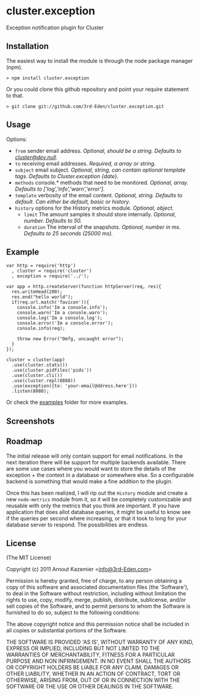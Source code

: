 # cluster.exception

Exception notification plugin for Cluster

## Installation

The easiest way to install the module is through the node package manager (npm).

    > npm install cluster.exception

Or you could clone this github repository and point your require statement to that.

    > git clone git://github.com/3rd-Eden/cluster.exception.git

## Usage

Options:

-   `from` sender email address. _Optional, should be a string. Defaults to cluster@dev.null._
-   `to` receiving email addresses. _Required, a array or string._
-   `subject` email subject. _Optional, string, can contain optional template tags. Defaults to Cluster.exception {date}._
-   `methods` console.* methods that need to be monitored. _Optional, array. Defaults to ['log','info','warn','error']._
-   `template` verbosity of the email content. _Optional, string. Defaults to default. Can either be default, basic or history._
-   `history` options for the History metrics module. _Optional, object._
    -   `limit` The amount samples it should store internally. _Optional, number. Defaults to 50._
    -   `duration` The interval of the snapshots. _Optional, number in ms. Defaults to 25 seconds (25000 ms)._

## Example

    var http = require('http')
      , cluster = require('cluster')
      , exception = require('../');
  
    var app = http.createServer(function httpServer(req, res){
      res.writeHead(200);
      res.end("hello world");
      if(req.url.match('favicon')){
        console.info('Im a console.info');
        console.warn('Im a console.warn');
        console.log('Im a console.log');
        console.error('Im a console.error');
        console.info(req);
    
        throw new Error("Omfg, uncaught error");
      }
    });

    cluster = cluster(app)
      .use(cluster.stats())
      .use(cluster.pidfiles('pids'))
      .use(cluster.cli())
      .use(cluster.repl(8888))
      .use(exception({to: 'your-email@ddress.here'}))
      .listen(8080);

Or check the [examples](https://github.com/3rd-Eden/cluster.exception/tree/master/examples) folder for more examples.

## Screenshots

## Roadmap

The initial release will only contain support for email notifications. In the next iteration there will be support for multiple backends available. There are some use cases where you would want to store the details of the exception + the context in a database or somewhere else. So a configurable backend is something that would make a fine addition to the plugin.

Once this has been realized, I will rip out the `History` module and create a new `node-metrics` module from it, so it will be completely customizable and reusable with only the metrics that you think are important. If you have application that does allot database queries, it might be useful to know see if the queries per second where increasing, or that it took to long for your database server to respond. The possibilities are endless.

## License 

(The MIT License)

Copyright (c) 2011 Arnout Kazemier &lt;info@3rd-Eden.com&gt;

Permission is hereby granted, free of charge, to any person obtaining
a copy of this software and associated documentation files (the
'Software'), to deal in the Software without restriction, including
without limitation the rights to use, copy, modify, merge, publish,
distribute, sublicense, and/or sell copies of the Software, and to
permit persons to whom the Software is furnished to do so, subject to
the following conditions:

The above copyright notice and this permission notice shall be
included in all copies or substantial portions of the Software.

THE SOFTWARE IS PROVIDED 'AS IS', WITHOUT WARRANTY OF ANY KIND,
EXPRESS OR IMPLIED, INCLUDING BUT NOT LIMITED TO THE WARRANTIES OF
MERCHANTABILITY, FITNESS FOR A PARTICULAR PURPOSE AND NON INFRINGEMENT.
IN NO EVENT SHALL THE AUTHORS OR COPYRIGHT HOLDERS BE LIABLE FOR ANY
CLAIM, DAMAGES OR OTHER LIABILITY, WHETHER IN AN ACTION OF CONTRACT,
TORT OR OTHERWISE, ARISING FROM, OUT OF OR IN CONNECTION WITH THE
SOFTWARE OR THE USE OR OTHER DEALINGS IN THE SOFTWARE.